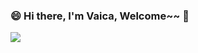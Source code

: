 ### 😄 Hi there, I'm Vaica, Welcome~~ 👋
<img align="center" src="https://github-readme-stats.vercel.app/api?username=zqlit&show_icons=true&icon_color=bb86fc&text_color=ffffff&bg_color=000000&hide_title=true" />


